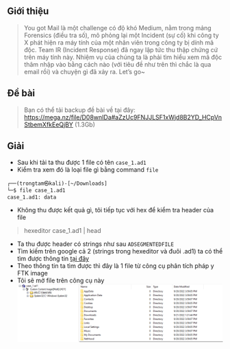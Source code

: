 ## Giới thiệu 
> You got Mail là một challenge có độ khó Medium, nằm trong mảng Forensics (điều tra số), mô phỏng lại một Incident (sự cố) khi công ty X phát hiện ra máy tính của một nhân viên trong công ty bị dính mã độc. Team IR (Incident Response) đã ngay lập tức thu thập chứng cứ trên máy tính này. Nhiệm vụ của chúng ta là phải tìm hiểu xem mã độc thâm nhập vào bằng cách nào (với tiêu đề như trên thì chắc là qua email rồi) và chuyện gì đã xảy ra. Let’s go~
## Đề bài 
> Bạn có thể tải backup đề bài về tại đây: https://mega.nz/file/D08wnIDa#aZzUc9FNJJLSF1xWjd8B2YD_HCpVnStbemXfkEeQjBY (1.3Gb)
## Giải
- Sau khi tải ta thu được 1 file có tên `case_1.ad1`
- Kiểm tra xem đó là loại file gì bằng command `file`
```text
┌──(trongtam㉿kali)-[~/Downloads]
└─$ file case_1.ad1                                              
case_1.ad1: data
```
- Không thu được kết quả gì, tôi tiếp tục với hex để kiểm tra header của file 
> hexeditor case_1.ad1 | head
- Ta thu được header có strings như sau `ADSEGMENTEDFILE`
- Tìm kiếm trên google cả 2 (strings trong hexeditor và đuôi .ad1) ta có thể tìm được thông tin [tại đây](https://fileinfobase.com/vi/extension/ad1)
- Theo thông tin ta tìm được thì đây là 1 file từ công cụ phân tích pháp y FTK image 
- Tôi sẽ mở file trên công cụ này 
![capture](image/1.PNG)